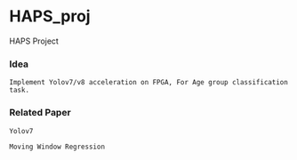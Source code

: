 # HAPS_proj
HAPS Project


### Idea

    Implement Yolov7/v8 acceleration on FPGA, For Age group classification task.
    
### Related Paper

    Yolov7
    
    Moving Window Regression
